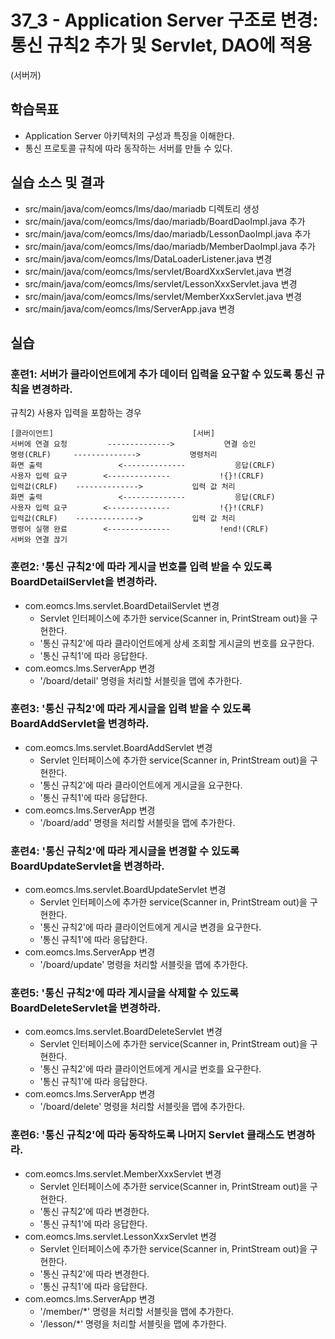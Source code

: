 # 37_3 - Application Server 구조로 변경: 통신 규칙2 추가 및 Servlet, DAO에 적용 
(서버꺼)

## 학습목표

- Application Server 아키텍처의 구성과 특징을 이해한다.
- 통신 프로토콜 규칙에 따라 동작하는 서버를 만들 수 있다.

## 실습 소스 및 결과

- src/main/java/com/eomcs/lms/dao/mariadb 디렉토리 생성
- src/main/java/com/eomcs/lms/dao/mariadb/BoardDaoImpl.java 추가
- src/main/java/com/eomcs/lms/dao/mariadb/LessonDaoImpl.java 추가
- src/main/java/com/eomcs/lms/dao/mariadb/MemberDaoImpl.java 추가
- src/main/java/com/eomcs/lms/DataLoaderListener.java 변경
- src/main/java/com/eomcs/lms/servlet/BoardXxxServlet.java 변경
- src/main/java/com/eomcs/lms/servlet/LessonXxxServlet.java 변경
- src/main/java/com/eomcs/lms/servlet/MemberXxxServlet.java 변경
- src/main/java/com/eomcs/lms/ServerApp.java 변경

## 실습  

### 훈련1: 서버가 클라이언트에게 추가 데이터 입력을 요구할 수 있도록 통신 규칙을 변경하라. 
규칙2) 사용자 입력을 포함하는 경우

```
[클라이언트]                               [서버]
서버에 연결 요청         -------------->           연결 승인
명령(CRLF)     -------------->           명령처리
화면 출력                 <--------------           응답(CRLF)
사용자 입력 요구        <--------------           !{}!(CRLF)
입력값(CRLF)    -------------->           입력 값 처리
화면 출력                 <--------------           응답(CRLF)
사용자 입력 요구        <--------------           !{}!(CRLF)
입력값(CRLF)    -------------->           입력 값 처리
명령어 실행 완료        <--------------           !end!(CRLF)
서버와 연결 끊기
```

### 훈련2: '통신 규칙2'에 따라 게시글 번호를 입력 받을 수 있도록 BoardDetailServlet을 변경하라. 

- com.eomcs.lms.servlet.BoardDetailServlet 변경
  - Servlet 인터페이스에 추가한 service(Scanner in, PrintStream out)을 구현한다.
  - '통신 규칙2'에 따라 클라이언트에게 상세 조회할 게시글의 번호를 요구한다.
  - '통신 규칙1'에 따라 응답한다.
- com.eomcs.lms.ServerApp 변경
  - '/board/detail' 명령을 처리할 서블릿을 맵에 추가한다.

### 훈련3: '통신 규칙2'에 따라 게시글을 입력 받을 수 있도록 BoardAddServlet을 변경하라. 

- com.eomcs.lms.servlet.BoardAddServlet 변경
  - Servlet 인터페이스에 추가한 service(Scanner in, PrintStream out)을 구현한다.
  - '통신 규칙2'에 따라 클라이언트에게 게시글을 요구한다.
  - '통신 규칙1'에 따라 응답한다.
- com.eomcs.lms.ServerApp 변경
  - '/board/add' 명령을 처리할 서블릿을 맵에 추가한다.

### 훈련4: '통신 규칙2'에 따라 게시글을 변경할 수 있도록 BoardUpdateServlet을 변경하라. 

- com.eomcs.lms.servlet.BoardUpdateServlet 변경
  - Servlet 인터페이스에 추가한 service(Scanner in, PrintStream out)을 구현한다.
  - '통신 규칙2'에 따라 클라이언트에게 게시글 변경을 요구한다.
  - '통신 규칙1'에 따라 응답한다.
- com.eomcs.lms.ServerApp 변경
  - '/board/update' 명령을 처리할 서블릿을 맵에 추가한다.
  
  
### 훈련5: '통신 규칙2'에 따라 게시글을 삭제할 수 있도록 BoardDeleteServlet을 변경하라. 

- com.eomcs.lms.servlet.BoardDeleteServlet 변경
  - Servlet 인터페이스에 추가한 service(Scanner in, PrintStream out)을 구현한다.
  - '통신 규칙2'에 따라 클라이언트에게 게시글 번호를 요구한다.
  - '통신 규칙1'에 따라 응답한다.
- com.eomcs.lms.ServerApp 변경
  - '/board/delete' 명령을 처리할 서블릿을 맵에 추가한다.
  
### 훈련6: '통신 규칙2'에 따라 동작하도록 나머지 Servlet 클래스도 변경하라. 

- com.eomcs.lms.servlet.MemberXxxServlet 변경
  - Servlet 인터페이스에 추가한 service(Scanner in, PrintStream out)을 구현한다.
  - '통신 규칙2'에 따라 변경한다.
  - '통신 규칙1'에 따라 응답한다.
- com.eomcs.lms.servlet.LessonXxxServlet 변경
  - Servlet 인터페이스에 추가한 service(Scanner in, PrintStream out)을 구현한다.
  - '통신 규칙2'에 따라 변경한다.
  - '통신 규칙1'에 따라 응답한다.
- com.eomcs.lms.ServerApp 변경
  - '/member/*' 명령을 처리할 서블릿을 맵에 추가한다.
  - '/lesson/*' 명령을 처리할 서블릿을 맵에 추가한다.
  
  
  